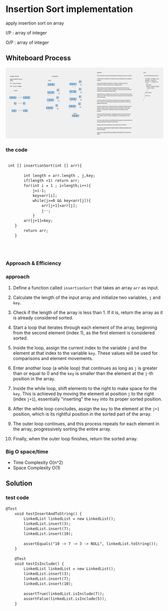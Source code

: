 # Insertion Sort implementation  
<!-- Description of the  -->
apply insertion sort on array 

I/P : array of integer

O/P : array of integer


## Whiteboard Process
<!-- Embedded whiteboard image -->
![](../insertion/Whiteboard%2012.png)
### the code

```

 int [] insertionSort(int [] arr){

        int length = arr.length , j,key;
        if(length <1) return arr;
        for(int i = 1 ; i<length;i++){
            j=i-1;
            key=arr[i];
            while(j>=0 && key<arr[j]){
                arr[j+1]=arr[j];
                j--;
            }
        arr[j+1]=key;
    }
        return arr;
    }




```

### Approach & Efficiency
<!-- What approach did you take? Why? What is the Big O space/time for this approach? -->
### approach
1. Define a function called `insertionSort` that takes an array `arr` as input.

2. Calculate the length of the input array and initialize two variables, `j` and `key`.

3. Check if the length of the array is less than 1. If it is, return the array as it is already considered sorted.

4. Start a loop that iterates through each element of the array, beginning from the second element (index 1), as the first element is considered sorted.

5. Inside the loop, assign the current index to the variable `j` and the element at that index to the variable `key`. These values will be used for comparisons and element movements.

6. Enter another loop (a while loop) that continues as long as `j` is greater than or equal to 0 and the `key` is smaller than the element at the `j`-th position in the array.

7. Inside the while loop, shift elements to the right to make space for the `key`. This is achieved by moving the element at position `j` to the right (index `j+1`), essentially "inserting" the `key` into its proper sorted position.

8. After the while loop concludes, assign the `key` to the element at the `j+1` position, which is its rightful position in the sorted part of the array.

9. The outer loop continues, and this process repeats for each element in the array, progressively sorting the entire array.

10. Finally, when the outer loop finishes, return the sorted array.




### Big O space/time
 * Time Complexity  O(n^2)
 * Space Complexity O(1)
## Solution
<!-- Show how to run your code, and examples of it in action -->
### test code 
```
@Test
    void testInsertAndToString() {
        LinkedList linkedList = new LinkedList();
        linkedList.insert(3);
        linkedList.insert(7);
        linkedList.insert(10);

        assertEquals("10 -> 7 -> 3 -> NULL", linkedList.toString());
    }

    @Test
    void testIsInclude() {
        LinkedList linkedList = new LinkedList();
        linkedList.insert(3);
        linkedList.insert(7);
        linkedList.insert(10);

        assertTrue(linkedList.isInclude(7));
        assertFalse(linkedList.isInclude(5));
    }

``` 



